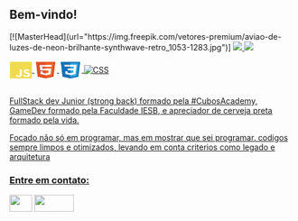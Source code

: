 ## Bem-vindo! ##

 <div>
 [![MasterHead](url="https://img.freepik.com/vetores-premium/aviao-de-luzes-de-neon-brilhante-synthwave-retro_1053-1283.jpg")]
   <a href="https://github.com/primitivoekater">
   <img height="180em" src="https://github-readme-stats.vercel.app/api?username=primitivoekater&show_icons=true&theme=tokyonight&include_all_commits=true&count_private=true"/>
   <img height="180em" src="https://github-readme-stats.vercel.app/api/top-langs/?username=primitivoekater&layout=compact&langs_count=6&theme=tokyonight"/>

</div>
<div style="display: inline_block"><br>
  <img align="center" alt="Js" height="30" width="40" src="https://raw.githubusercontent.com/devicons/devicon/master/icons/javascript/javascript-plain.svg">
  <img align="center" alt="HTML" height="30" width="40" src="https://raw.githubusercontent.com/devicons/devicon/master/icons/html5/html5-original.svg">
  <img align="center" alt="CSS" height="30" width="40" src="https://raw.githubusercontent.com/devicons/devicon/master/icons/css3/css3-original.svg">
    <img align="center" alt="CSS" height="30" width="40" src="https://cdn.jsdelivr.net/gh/devicons/devicon/icons/react/react-original.svg">
</div>
 
 <br>
 
  FullStack dev Junior (strong back) formado pela #CubosAcademy, GameDev  formado pela Faculdade IESB, e apreciador de cerveja preta  formado pela vida.
 
 Focado não só  em programar, mas em mostrar que sei programar. codigos sempre limpos e otimizados,  levando em conta criterios como legado e arquitetura
 
 
<div> 
 
 
<h3 align="left">Entre em contato:</h3>
<p align="left">
<a href="https://www.linkedin.com/in/vitor-a-monteiro/" target="blank"><img align="center" src="https://cdn.jsdelivr.net/npm/simple-icons@3.0.1/icons/linkedin.svg" alt="" height="30" width="40" /></a>
<a href = "mailto:primitivo.3131@gmail.com"><img align="center" src="https://img.shields.io/badge/-Gmail-%23333?style=for-the-badge&logo=gmail&logoColor=white" target="_blank" height="30" width="70" /></a>
 
  

</div>
